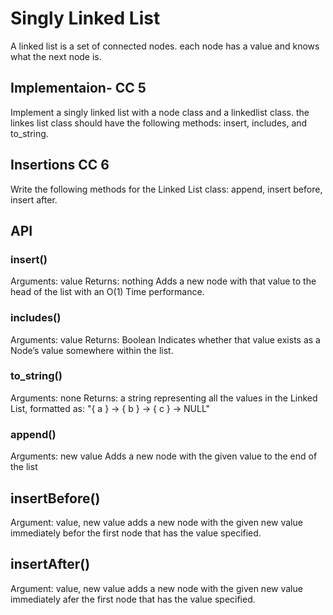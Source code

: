 # Singly Linked List

A linked list is a set of connected nodes. each node has a value and knows what the next node is.

## Implementaion- CC 5

Implement a singly linked list with a node class and a linkedlist class. the linkes list class should have the following methods: insert, includes, and to_string.

## Insertions CC 6

Write the following methods for the Linked List class: append, insert before, insert after.

## API

### insert()

Arguments: value
Returns: nothing
Adds a new node with that value to the head of the list with an O(1) Time performance.

### includes()

Arguments: value
Returns: Boolean
Indicates whether that value exists as a Node’s value somewhere within the list.

### to_string()

Arguments: none
Returns: a string representing all the values in the Linked List, formatted as:
"{ a } -> { b } -> { c } -> NULL"

### append()

Arguments: new value
Adds a new node with the given value to the end of the list

## insertBefore()

Argument: value, new value
adds a new node with the given new value immediately befor the first node that has the value specified.

## insertAfter()

Argument: value, new value
adds a new node with the given new value immediately afer the first node that has the value specified.
